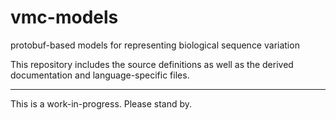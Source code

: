 # vmc-models

protobuf-based models for representing biological sequence variation

This repository includes the source definitions as well as the derived
documentation and language-specific files.



---

This is a work-in-progress.  Please stand by.

